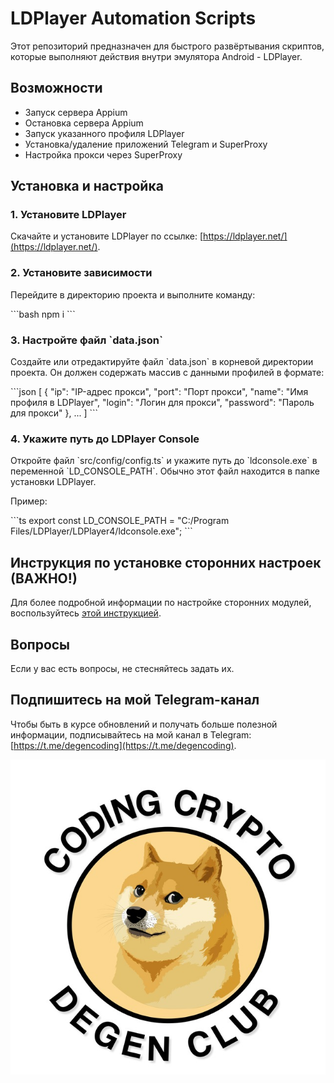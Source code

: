 
# LDPlayer Automation Scripts

Этот репозиторий предназначен для быстрого развёртывания скриптов, которые выполняют действия внутри эмулятора Android - LDPlayer.

## Возможности

- Запуск сервера Appium
- Остановка сервера Appium
- Запуск указанного профиля LDPlayer
- Установка/удаление приложений Telegram и SuperProxy
- Настройка прокси через SuperProxy

## Установка и настройка

### 1. Установите LDPlayer

Скачайте и установите LDPlayer по ссылке: [https://ldplayer.net/](https://ldplayer.net/).

### 2. Установите зависимости

Перейдите в директорию проекта и выполните команду:

\`\`\`bash
npm i
\`\`\`

### 3. Настройте файл \`data.json\`

Создайте или отредактируйте файл \`data.json\` в корневой директории проекта. Он должен содержать массив с данными профилей в формате:

\`\`\`json
[
    {
        "ip": "IP-адрес прокси",
        "port": "Порт прокси",
        "name": "Имя профиля в LDPlayer",
        "login": "Логин для прокси",
        "password": "Пароль для прокси"
    },
    ...
]
\`\`\`

### 4. Укажите путь до LDPlayer Console

Откройте файл \`src/config/config.ts\` и укажите путь до \`ldconsole.exe\` в переменной \`LD_CONSOLE_PATH\`. Обычно этот файл находится в папке установки LDPlayer.

Пример:

\`\`\`ts
export const LD_CONSOLE_PATH = "C:/Program Files/LDPlayer/LDPlayer4/ldconsole.exe";
\`\`\`

## Инструкция по установке сторонних настроек (ВАЖНО!)

Для более подробной информации по настройке сторонних модулей, воспользуйтесь [этой инструкцией](https://community.bablosoft.com/topic/22694/android-manager-%D0%BC%D0%BE%D0%B4%D1%83%D0%BB%D1%8C-%D0%B4%D0%BB%D1%8F-%D1%83%D0%BF%D1%80%D0%B0%D0%B2%D0%BB%D0%B5%D0%BD%D0%B8%D1%8F-android-%D1%8D%D0%BC%D1%83%D0%BB%D1%8F%D1%82%D0%BE%D1%80%D0%B0%D0%BC%D0%B8).

## Вопросы

Если у вас есть вопросы, не стесняйтесь задать их. 


## Подпишитесь на мой Telegram-канал

Чтобы быть в курсе обновлений и получать больше полезной информации, подписывайтесь на мой канал в Telegram: [https://t.me/degencoding](https://t.me/degencoding).

![Coding Crypto Degen Club](./image.png)
